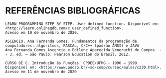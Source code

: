 # REFERÊNCIAS BIBLIOGRÁFICAS 

    LEARN PROGRAMMING STEP BY STEP. User defined function. Disponível em: <http://learn.onlinegdb.com/c_user_defined_function>.
    Acesso em 10 de novembro de 2020. 

    ASCENCIO, Ana Fernanda Gomes. Fundamentos da programação de computadores: algoritmos, PASCAL, C/C++ (padrão ANSI) e JAVA
    Ana Fernanda Gomes Ascencio e Edilene Aparecida Veneruchi de Campos. -- 3. ed. – São Paulo: Pearson Education do Brasil, 2012. 

    CURSO DE C. Introdução às Funções. CPDEE/UFMG - 1996 – 1999. 
    Disponível em: <https://www.pucsp.br/~so-comp/cursoc/aulas/c230.html>. Acesso em 11 de novembro de 2020 
